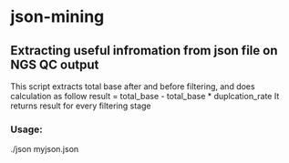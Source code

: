 # json-mining
## Extracting useful infromation from json file on NGS QC output

This script extracts total base after and before filtering, and does calculation as follow
result = total_base - total_base * duplcation_rate
It returns result for every filtering stage

### Usage:
./json myjson.json

